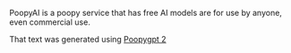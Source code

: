 PoopyAI is a poopy service that has free AI models are for use by anyone, even commercial use.

That text was generated using [Poopygpt 2](http://www.poopyai.com/textgen-2.0.php)
